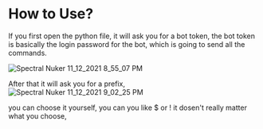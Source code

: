 # How to Use?
If you first open the python file, it will ask you for a bot token, the bot token is basically the login password for the bot, which is going to send all the commands.


![Spectral Nuker  11_12_2021 8_55_07 PM](https://user-images.githubusercontent.com/93740943/141527015-06db76b3-f603-430c-b481-35a89329308c.png)

After that it will ask you for a prefix, 
![Spectral Nuker  11_12_2021 9_02_25 PM](https://user-images.githubusercontent.com/93740943/141527789-3f249726-c2db-4e53-8686-0960f1e4addc.png)

you can choose it yourself, you can you like $ or ! it dosen't really matter what you choose,
